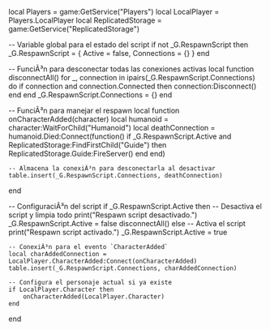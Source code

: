 local Players = game:GetService("Players")
local LocalPlayer = Players.LocalPlayer
local ReplicatedStorage = game:GetService("ReplicatedStorage")

-- Variable global para el estado del script
if not _G.RespawnScript then
    _G.RespawnScript = { Active = false, Connections = {} }
end

-- FunciÃ³n para desconectar todas las conexiones activas
local function disconnectAll()
    for _, connection in ipairs(_G.RespawnScript.Connections) do
        if connection and connection.Connected then
            connection:Disconnect()
        end
    end
    _G.RespawnScript.Connections = {}
end

-- FunciÃ³n para manejar el respawn
local function onCharacterAdded(character)
    local humanoid = character:WaitForChild("Humanoid")
    local deathConnection = humanoid.Died:Connect(function()
        if _G.RespawnScript.Active and ReplicatedStorage:FindFirstChild("Guide") then
            ReplicatedStorage.Guide:FireServer()
        end
    end)

    -- Almacena la conexiÃ³n para desconectarla al desactivar
    table.insert(_G.RespawnScript.Connections, deathConnection)
end

-- ConfiguraciÃ³n del script
if _G.RespawnScript.Active then
    -- Desactiva el script y limpia todo
    print("Respawn script desactivado.")
    _G.RespawnScript.Active = false
    disconnectAll()
else
    -- Activa el script
    print("Respawn script activado.")
    _G.RespawnScript.Active = true

    -- ConexiÃ³n para el evento `CharacterAdded`
    local charAddedConnection = LocalPlayer.CharacterAdded:Connect(onCharacterAdded)
    table.insert(_G.RespawnScript.Connections, charAddedConnection)

    -- Configura el personaje actual si ya existe
    if LocalPlayer.Character then
        onCharacterAdded(LocalPlayer.Character)
    end
end
